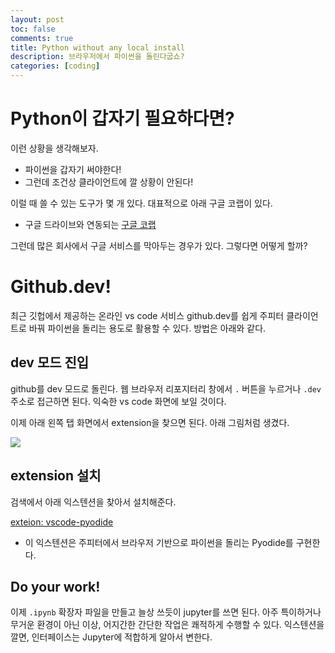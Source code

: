 ```yaml
---
layout: post
toc: false
comments: true
title: Python without any local install 
description: 브라우저에서 파이썬을 돌린다굽쇼? 
categories: [coding]
---
```


 # Python이 갑자기 필요하다면? 

이런 상황을 생각해보자. 

- 파이썬을 갑자기 써야한다! 
- 그런데 조건상 클라이언트에 깔 상황이 안된다! 

이럴 때 쓸 수 있는 도구가 몇 개 있다. 대표적으로 아래 구글 코랩이 있다. 

- 구글 드라이브와 연동되는 [구글 코랩]( https://colab.research.google.com/)

그런데 많은 회사에서 구글 서비스를 막아두는 경우가 있다. 그렇다면 어떻게 할까? 

# Github.dev! 

최근 깃헙에서 제공하는 온라인 vs code 서비스 github.dev를 쉽게 주피터 클라이언트로 바꿔 파이썬을 돌리는 용도로 활용할 수 있다. 방법은 아래와 같다. 

## dev 모드 진입
github를 dev 모드로 돌린다. 웹 브라우저 리포지터리 창에서 `.` 버튼을 누르거나 `.dev` 주소로 접근하면 된다. 
익숙한 vs code 화면에 보일 것이다. 

이제 아래 왼쪽 탭 화면에서 extension을 찾으면 된다. 아래 그림처럼 생겼다.  

![](https://code.visualstudio.com/assets/docs/editor/extension-marketplace/extensions-view-icon.png)


## extension 설치 

검색에서 아래 익스텐션을 찾아서 설치해준다. 

[exteion: vscode-pyodide](https://marketplace.visualstudio.com/items?itemName=joyceerhl.vscode-pyodide)

- 이 익스텐션은 주피터에서 브라우저 기반으로 파이썬을 돌리는 Pyodide를 구현한다. 

## Do your work! 

이제 `.ipynb` 확장자 파일을 만들고 늘상 쓰듯이 jupyter를 쓰면 된다. 아주 특이하거나 무거운 환경이 아닌 이상, 어지간한 간단한 작업은 쾌적하게 수행할 수 있다. 익스텐션을 깔면, 인터페이스는 Jupyter에 적합하게 알아서 변한다. 



